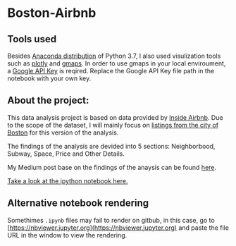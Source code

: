# Boston-Airbnb

## Tools used
Besides [Anaconda distribution](https://www.anaconda.com/distribution/) of Python 3.7, I also used visulization tools such as [plotly](https://plot.ly/python/getting-started/) and [gmaps](https://jupyter-gmaps.readthedocs.io/en/latest/). In order to use gmaps in your local enviroument, a [Google API Key](https://developers.google.com/maps/documentation/javascript/get-api-key) is reqired. Replace the Google API Key file path in the notebook with your own key.

## About the project:
This data analysis project is based on data provided by [Inside Airbnb](http://insideairbnb.com/about.html). Due to the scope of the dataset, I will mainly focus on [listings from the city of Boston](http://insideairbnb.com/get-the-data.html) for this version of the analysis. 

The findings of the analysis are devided into 5 sections: Neighborbood, Subway, Space, Price and Other Details. 

My Medium post base on the findings of the anaysis can be found [here](https://medium.com/@cheng.j.cui/5-things-you-need-to-know-about-airbnb-in-boston-4fefa054a786).

[Take a look at the ipython notebook here.](notebook/BostonAirbnb.ipynb)

## Alternative notebook rendering
Somethimes `.ipynb` files may fail to render on gitbub, in this case, go to [https://nbviewer.jupyter.org](https://nbviewer.jupyter.org) and paste the file URL in the window to view the rendering.
